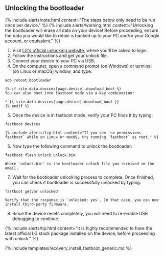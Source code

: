 ## Unlocking the bootloader

{% include alerts/note.html content="The steps below only need to be run once per device." %}
{% include alerts/warning.html content="Unlocking the bootloader will erase all data on your device!
Before proceeding, ensure the data you would like to retain is backed up to your PC and/or your Google account, or equivalent." %}

1. Visit [LG's official unlocking website](http://developer.lge.com/resource/mobile/RetrieveBootloader.dev), where you'll be asked to login.
2. Follow the instructions and get your unlock file.
3. Connect your device to your PC via USB.
4. On the computer, open a command prompt (on Windows) or terminal (on Linux or macOS) window, and type:
```
adb reboot bootloader
```
    {% if site.data.devices[page.device].download_boot %}
    You can also boot into fastboot mode via a key combination:

    * {{ site.data.devices[page.device].download_boot }}
    {% endif %}
5. Once the device is in fastboot mode, verify your PC finds it by typing:
```
fastboot devices
```
    {% include alerts/tip.html content="If you see `no permissions fastboot` while on Linux or macOS, try running `fastboot` as root." %}
5. Now type the following command to unlock the bootloader:
```
fastboot flash unlock unlock.bin
```
    Where `unlock.bin` is the bootloader unlock file you received in the email.
7. Wait for the bootloader unlocking process to complete. Once finished, you can check if bootloader is successfully unlocked by typing:
```
fastboot getvar unlocked
```
    Verify that the response is `unlocked: yes`. In that case, you can now install third-party firmware.
8. Since the device resets completely, you will need to re-enable USB debugging to continue.

{% include alerts/tip.html content="It is highly recommended to have the latest official LG stock package installed on the device, before proceeding with unlock." %}

{% include templates/recovery_install_fastboot_generic.md %}